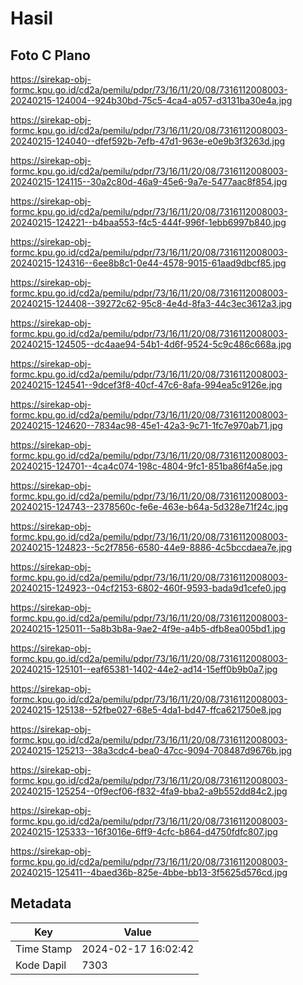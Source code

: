 # Hasil

## Foto C Plano

https://sirekap-obj-formc.kpu.go.id/cd2a/pemilu/pdpr/73/16/11/20/08/7316112008003-20240215-124004--924b30bd-75c5-4ca4-a057-d3131ba30e4a.jpg

https://sirekap-obj-formc.kpu.go.id/cd2a/pemilu/pdpr/73/16/11/20/08/7316112008003-20240215-124040--dfef592b-7efb-47d1-963e-e0e9b3f3263d.jpg

https://sirekap-obj-formc.kpu.go.id/cd2a/pemilu/pdpr/73/16/11/20/08/7316112008003-20240215-124115--30a2c80d-46a9-45e6-9a7e-5477aac8f854.jpg

https://sirekap-obj-formc.kpu.go.id/cd2a/pemilu/pdpr/73/16/11/20/08/7316112008003-20240215-124221--b4baa553-f4c5-444f-996f-1ebb6997b840.jpg

https://sirekap-obj-formc.kpu.go.id/cd2a/pemilu/pdpr/73/16/11/20/08/7316112008003-20240215-124316--6ee8b8c1-0e44-4578-9015-61aad9dbcf85.jpg

https://sirekap-obj-formc.kpu.go.id/cd2a/pemilu/pdpr/73/16/11/20/08/7316112008003-20240215-124408--39272c62-95c8-4e4d-8fa3-44c3ec3612a3.jpg

https://sirekap-obj-formc.kpu.go.id/cd2a/pemilu/pdpr/73/16/11/20/08/7316112008003-20240215-124505--dc4aae94-54b1-4d6f-9524-5c9c486c668a.jpg

https://sirekap-obj-formc.kpu.go.id/cd2a/pemilu/pdpr/73/16/11/20/08/7316112008003-20240215-124541--9dcef3f8-40cf-47c6-8afa-994ea5c9126e.jpg

https://sirekap-obj-formc.kpu.go.id/cd2a/pemilu/pdpr/73/16/11/20/08/7316112008003-20240215-124620--7834ac98-45e1-42a3-9c71-1fc7e970ab71.jpg

https://sirekap-obj-formc.kpu.go.id/cd2a/pemilu/pdpr/73/16/11/20/08/7316112008003-20240215-124701--4ca4c074-198c-4804-9fc1-851ba86f4a5e.jpg

https://sirekap-obj-formc.kpu.go.id/cd2a/pemilu/pdpr/73/16/11/20/08/7316112008003-20240215-124743--2378560c-fe6e-463e-b64a-5d328e71f24c.jpg

https://sirekap-obj-formc.kpu.go.id/cd2a/pemilu/pdpr/73/16/11/20/08/7316112008003-20240215-124823--5c2f7856-6580-44e9-8886-4c5bccdaea7e.jpg

https://sirekap-obj-formc.kpu.go.id/cd2a/pemilu/pdpr/73/16/11/20/08/7316112008003-20240215-124923--04cf2153-6802-460f-9593-bada9d1cefe0.jpg

https://sirekap-obj-formc.kpu.go.id/cd2a/pemilu/pdpr/73/16/11/20/08/7316112008003-20240215-125011--5a8b3b8a-9ae2-4f9e-a4b5-dfb8ea005bd1.jpg

https://sirekap-obj-formc.kpu.go.id/cd2a/pemilu/pdpr/73/16/11/20/08/7316112008003-20240215-125101--eaf65381-1402-44e2-ad14-15eff0b9b0a7.jpg

https://sirekap-obj-formc.kpu.go.id/cd2a/pemilu/pdpr/73/16/11/20/08/7316112008003-20240215-125138--52fbe027-68e5-4da1-bd47-ffca621750e8.jpg

https://sirekap-obj-formc.kpu.go.id/cd2a/pemilu/pdpr/73/16/11/20/08/7316112008003-20240215-125213--38a3cdc4-bea0-47cc-9094-708487d9676b.jpg

https://sirekap-obj-formc.kpu.go.id/cd2a/pemilu/pdpr/73/16/11/20/08/7316112008003-20240215-125254--0f9ecf06-f832-4fa9-bba2-a9b552dd84c2.jpg

https://sirekap-obj-formc.kpu.go.id/cd2a/pemilu/pdpr/73/16/11/20/08/7316112008003-20240215-125333--16f3016e-6ff9-4cfc-b864-d4750fdfc807.jpg

https://sirekap-obj-formc.kpu.go.id/cd2a/pemilu/pdpr/73/16/11/20/08/7316112008003-20240215-125411--4baed36b-825e-4bbe-bb13-3f5625d576cd.jpg


## Metadata

| Key        | Value               |
| ---------- | ------------------- |
| Time Stamp | 2024-02-17 16:02:42 |
| Kode Dapil | 7303                |



